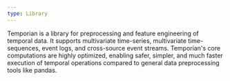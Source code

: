 ```yaml
---
type: Library
---
```


Temporian is a library for preprocessing and feature engineering of temporal data. It supports multivariate time-series, multivariate time-sequences, event logs, and cross-source event streams. Temporian's core computations are highly optimized, enabling safer, simpler, and much faster execution of temporal operations compared to general data preprocessing tools like pandas.